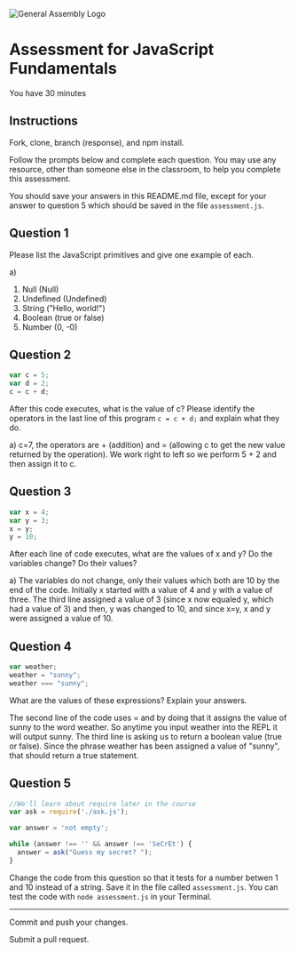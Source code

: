 ![General Assembly Logo](http://i.imgur.com/ke8USTq.png)

# Assessment for JavaScript Fundamentals

You have 30 minutes

## Instructions

Fork, clone, branch (response), and npm install.

Follow the prompts below and complete each question.  You may use any resource, other than someone else in the classroom, to help you complete this assessment.

You should save your answers in this README.md file, except for your answer to question 5 which should be saved in the file `assessment.js`.

## Question 1

Please list the JavaScript primitives and give one example of each.

a)
1) Null (Null)
2) Undefined (Undefined)
3) String ("Hello, world!")
4) Boolean (true or false)
5) Number (0, -0)

## Question 2

```js
var c = 5;
var d = 2;
c = c + d;
```

After this code executes, what is the value of c?  Please identify the operators in the last line of this program `c = c + d;` and explain what they do.

a) c=7, the operators are + (addition) and = (allowing c to get the new value returned by the operation).  We work right to left so we perform 5 + 2 and then assign it to c.

## Question 3

```js
var x = 4;
var y = 3;
x = y;
y = 10;
```

After each line of code executes, what are the values of x and y?  Do the variables change?  Do their values?

a) The variables do not change, only their values which both are 10 by the end of the code.  Initially x started with a value of 4 and y with a value of three.  The third line assigned a value of 3 (since x now equaled y, which had a value of 3) and then, y was changed to 10, and since x=y, x and y were assigned a value of 10.

## Question 4

```js
var weather;
weather = "sunny";
weather === "sunny";
```

What are the values of these expressions?  Explain your answers.

The second line of the code uses = and by doing that it assigns the value of sunny to the word weather.  So anytime you input weather into the REPL it will output sunny.  The third line is asking us to return a boolean value (true or false).  Since the phrase weather has been assigned a value of "sunny", that should return a true statement.

## Question 5

```js
//We'll learn about require later in the course
var ask = require('./ask.js');

var answer = 'not empty';

while (answer !== '' && answer !== 'SeCrEt') {
  answer = ask("Guess my secret? ");
}
```

Change the code from this question so that it tests for a number betwen 1 and 10 instead of a string.  Save it in the file called `assessment.js`.  You can test the code with `node assessment.js` in your Terminal.

---

Commit and push your changes.

Submit a pull request.


